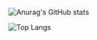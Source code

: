 ![Anurag's GitHub stats](https://github-readme-stats.vercel.app/api?username=iamDvz&count_private=true&show_icons=true&&bg_color=-45,ffd6b9,ffb987&title_color=e622b1&text_color=a60d7d&icon_color=000000)

![Top Langs](https://github-readme-stats.vercel.app/api/top-langs/?username=iamDvz&count_private=true&layout=compact)

